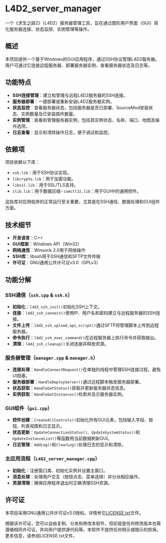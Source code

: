# L4D2_server_manager

一个《求生之路2》（L4D2）服务器管理工具，旨在通过图形用户界面（GUI）简化服务器连接、状态监控、实例管理等操作。

## 概述

本项目提供一个基于Windows的GUI应用程序，通过SSH协议管理L4D2服务器。用户可通过它连接远程服务器、部署服务器实例、查看服务器状态及日志等。

## 功能特点

- **SSH连接管理**：建立和管理与远程L4D2服务器的SSH连接。
- **服务器部署**：一键部署或重新安装L4D2服务器实例。
- **状态监控**：查看服务器状态，包括服务器是否已部署、SourceMod安装状态、实例数量及已安装插件数量。
- **实例管理**：查看和管理服务器实例，包括其实例状态、名称、端口、地图及操作选项。
- **日志查看**：显示和清除操作日志，便于调试和监控。

## 依赖项

项目依赖以下库：

- `ssh.lib`：用于SSH协议实现。
- `libcrypto.lib`：用于加密功能。
- `libssl.lib`：用于SSL/TLS支持。
- `zlib.lib`：用于数据压缩- `comctl32.lib`：用于GUI中的通用控件。

这些库对应用程序的正常运行至关重要，尤其是在SSH通信、数据处理和GUI组件方面。

## 技术细节

- **开发语言**：C++
- **GUI框架**：Windows API（Win32）
- **网络通信**：Winsock 2.0用于网络操作
- **SSH库**：libssh用于SSH通信和SFTP文件传输
- **许可证**：GNU通用公共许可证v3.0（GPLv3）

## 功能分解

### SSH通信（`ssh.cpp` & `ssh.h`）

- **初始化**：`l4d2_ssh_init()`初始化SSH上下文。
- **连接**：`l4d2_ssh_connect()`使用IP、用户名和密码建立与远程服务器的SSH连接。
- **文件上传**：`l4d2_ssh_upload_api_script()`通过SFTP将管理脚本上传到远程服务器。
- **命令执行**：`l4d2_ssh_exec_command()`在远程服务器上执行命令并获取输出。
- **清理**：`l4d2_ssh_cleanup()`关闭连接并释放资源。

### 服务器管理（`manager.cpp` & `manager.h`）

- **连接处理**：`HandleConnectRequest()`在单独的线程中管理SSH连接过程，避免UI阻塞。
- **服务器部署**：`HandleDeployServer()`通过远程脚本触发服务器部署。
- **状态获取**：`HandleGetStatus()`获取并更新服务器状态信息。
- **实例获取**：`HandleGetInstances()`检索并显示服务器实例。

### GUI组件（`gui.cpp`）

- **控件创建**：`CreateAllControls()`初始化所有GUI元素，包括输入字段、按钮、列表视图和日志显示。
- **状态更新**：`UpdateConnectionStatus()`、`UpdateSystemStatus()`和`UpdateInstanceList()`等函数用当前数据刷新GUI。
- **日志管理**：`AddLog()`和`ClearLog()`处理日志的显示和清除。

### 主应用流程（`L4D2_server_manager.cpp`）

- **初始化**：注册窗口类、初始化实例并设置主窗口。
- **消息处理**：处理用户交互（按钮点击、菜单选择）并分派相应操作。
- **资源清理**：确保应用程序退出时正确清理SSH资源。

## 许可证

本项目采用GNU通用公共许可证v3.0授权。详情参见[LICENSE.txt](LICENSE.txt)文件。

根据该许可证，您可以自由复制、分发和修改本软件，但前提是任何修改版本也需遵循相同许可证，并向用户提供源代码等。本软件不提供任何明示或暗示的担保。更多信息，请参阅LICENSE.txt文件。
